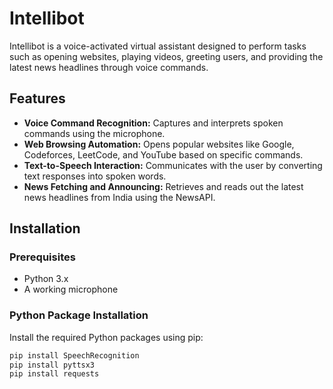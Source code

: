 # Intellibot

Intellibot is a voice-activated virtual assistant designed to perform tasks such as opening websites, playing videos, greeting users, and providing the latest news headlines through voice commands.

## Features

- **Voice Command Recognition:** Captures and interprets spoken commands using the microphone.
- **Web Browsing Automation:** Opens popular websites like Google, Codeforces, LeetCode, and YouTube based on specific commands.
- **Text-to-Speech Interaction:** Communicates with the user by converting text responses into spoken words.
- **News Fetching and Announcing:** Retrieves and reads out the latest news headlines from India using the NewsAPI.

## Installation

### Prerequisites

- Python 3.x
- A working microphone

### Python Package Installation

Install the required Python packages using pip:

```bash
pip install SpeechRecognition
pip install pyttsx3
pip install requests
